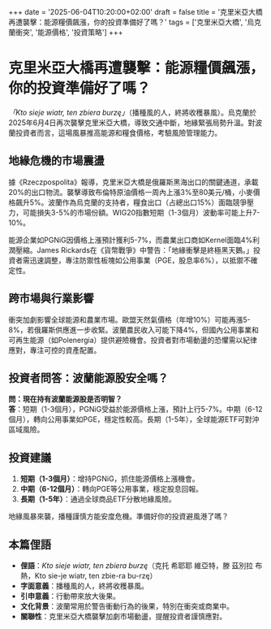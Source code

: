 +++
date = '2025-06-04T10:20:00+02:00'
draft = false
title = '克里米亞大橋再遭襲擊：能源糧價飆漲，你的投資準備好了嗎？'
tags = ['克里米亞大橋', '烏克蘭衝突', '能源價格', '投資策略']
+++

# 克里米亞大橋再遭襲擊：能源糧價飆漲，你的投資準備好了嗎？

*「Kto sieje wiatr, ten zbiera burzę」*（播種風的人，終將收穫暴風）。烏克蘭於2025年6月4日再次襲擊克里米亞大橋，導致交通中斷，地緣緊張局勢升溫。對波蘭投資者而言，這場風暴推高能源和糧食價格，考驗風險管理能力。

## 地緣危機的市場震盪

據《Rzeczpospolita》報導，克里米亞大橋是俄羅斯黑海出口的關鍵通道，承載20%的出口物流。襲擊導致布倫特原油價格一周內上漲3%至80美元/桶，小麥價格飆升5%。波蘭作為烏克蘭的支持者，糧食出口（占總出口15%）面臨競爭壓力，可能損失3-5%的市場份額。WIG20指數短期（1-3個月）波動率可能上升7-10%。

能源企業如PGNiG因價格上漲預計獲利5-7%，而農業出口商如Kernel面臨4%利潤壓縮。James Rickards在《貨幣戰爭》中警告：「地緣衝擊是終極黑天鵝。」投資者需迅速調整，專注防禦性板塊如公用事業（PGE，股息率6%），以抵禦不確定性。

## 跨市場與行業影響

衝突加劇影響全球能源和農業市場。歐盟天然氣價格（年增10%）可能再漲5-8%，若俄羅斯供應進一步收緊。波蘭農民收入可能下降4%，但國內公用事業和可再生能源（如Polenergia）提供避險機會。投資者對市場動盪的恐懼需以紀律應對，專注可控的資產配置。

## 投資者問答：波蘭能源股安全嗎？

**問：現在持有波蘭能源股是否明智？**  
**答**：短期（1-3個月），PGNiG受益於能源價格上漲，預計上行5-7%。中期（6-12個月），轉向公用事業如PGE，穩定性較高。長期（1-5年），全球能源ETF可對沖區域風險。

## 投資建議

1. **短期（1-3個月）**：增持PGNiG，抓住能源價格上漲機會。  
2. **中期（6-12個月）**：轉向PGE等公用事業，穩定股息回報。  
3. **長期（1-5年）**：通過全球商品ETF分散地緣風險。

地緣風暴來襲，播種謹慎方能安度危機。準備好你的投資避風港了嗎？

## 本篇俚語

- **俚語**：*Kto sieje wiatr, ten zbiera burzę*（克托 希耶耶 維亞特，滕 茲別拉 布熱，Kto sie-je wiatr, ten zbie-ra bu-rzę）  
- **字面意義**：播種風的人，終將收穫暴風。  
- **引申意義**：行動帶來放大後果。  
- **文化背景**：波蘭常用於警告衝動行為的後果，特別在衝突或商業中。  
- **關聯性**：克里米亞大橋襲擊加劇市場動盪，提醒投資者謹慎應對。
